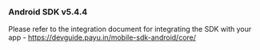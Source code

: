 
### Android SDK v5.4.4

Please refer to the integration document for integrating the SDK with your app - 
https://devguide.payu.in/mobile-sdk-android/core/
